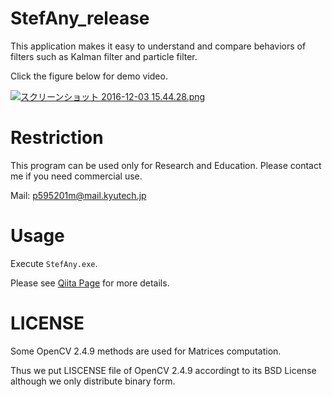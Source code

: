 # StefAny_release
This application makes it easy to understand and compare behaviors of filters such as Kalman filter and particle filter.

Click the figure below for demo video.

[![スクリーンショット 2016-12-03 15.44.28.png](https://qiita-image-store.s3.amazonaws.com/0/110138/fae66f3b-e915-90de-201e-19a032c2f3bf.png)](https://youtu.be/2ilg-UH_IyE)

# Restriction
This program can be used only for Research and Education.
Please contact me if you need commercial use.

Mail: p595201m@mail.kyutech.jp

# Usage
Execute `StefAny.exe`.

Please see [Qiita Page]() for more details.

# LICENSE
Some OpenCV 2.4.9 methods are used for Matrices computation.

Thus we put LISCENSE file of OpenCV 2.4.9 accordingt to its BSD License although we only distribute binary form. 
